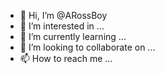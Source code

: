 - 👋 Hi, I’m @ARossBoy
- 👀 I’m interested in ...
- 🌱 I’m currently learning ...
- 💞️ I’m looking to collaborate on ...
- 📫 How to reach me ...

<!---
ARossBoy/ARossBoy is a ✨ special ✨ repository because its `README.md` (this file) appears on your GitHub profile.
You can click the Preview link to take a look at your changes.
--->
